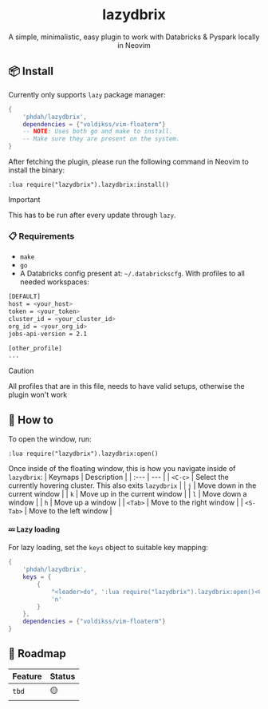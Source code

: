 <h1 align="center">
  lazydbrix
</h1>
<p align="center">
A simple, minimalistic, easy plugin to work with Databricks & Pyspark locally in Neovim
</p>

## 📦 Install

Currently only supports `lazy` package manager:

```lua
{
    'phdah/lazydbrix',
    dependencies = {"voldikss/vim-floaterm"}
    -- NOTE: Uses both go and make to install.
    -- Make sure they are present on the system.
}
```

After fetching the plugin, please run the following command in Neovim to install
the binary:

```vim
:lua require("lazydbrix").lazydbrix:install()
```

> [!IMPORTANT]
> This has to be run after every update through `lazy`.

### 📋 Requirements
- `make`
- `go`
- A Databricks config present at: `~/.databrickscfg`. With profiles to all needed workspaces:
```bash
[DEFAULT]
host = <your_host>
token = <your_token>
cluster_id = <your_cluster_id>
org_id = <your_org_id>
jobs-api-version = 2.1

[other_profile]
...
```

> [!CAUTION]
> All profiles that are in this file, needs to have valid setups, otherwise the plugin won't work

## 🚀 How to
To open the window, run:

```vim
:lua require("lazydbrix").lazydbrix:open()
```

Once inside of the floating window, this is how you navigate inside of `lazydbrix`:
| Keymaps | Description |
| :--- | --- |
| `<C-c>` | Select the currently hovering cluster. This also exits `lazydbrix` |
| `j` | Move down in  the current window |
| `k` | Move up in  the current window |
| `l` | Move down a window |
| `h` | Move up a window |
| `<Tab>` | Move to the right window |
| `<S-Tab>` | Move to the left window |


#### 💤 Lazy loading

For lazy loading, set the `keys` object to suitable key mapping:

```lua
{
    'phdah/lazydbrix',
    keys = {
        {
            "<leader>do", ':lua require("lazydbrix").lazydbrix:open()<CR>',
            'n'
        }
    },
    dependencies = {"voldikss/vim-floaterm"}
}
```

## 📶 Roadmap

| Feature | Status |
| --- | --- |
| `tbd` | 🟡 |
